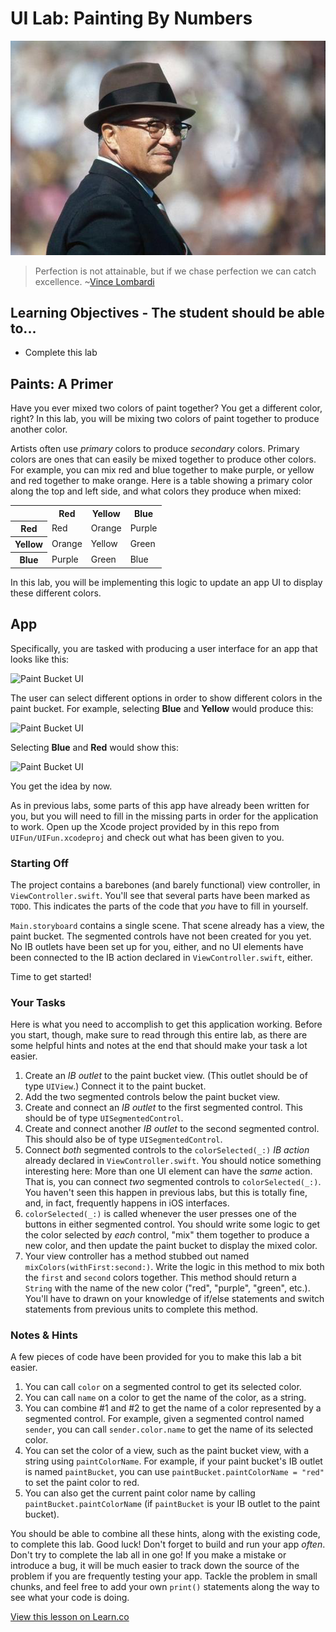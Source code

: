 # UI Lab: Painting By Numbers

![VinceLombardi](images/vince_lombardi.png)

> Perfection is not attainable, but if we chase perfection we can catch excellence. ~[Vince Lombardi](https://en.wikipedia.org/wiki/Vince_Lombardi)

## Learning Objectives - The student should be able to...

* Complete this lab

## Paints: A Primer

Have you ever mixed two colors of paint together? You get a different color, right? In this lab, you will be mixing two colors of paint together to produce another color.

Artists often use _primary_ colors to produce _secondary_ colors. Primary colors are ones that can easily be mixed together to produce other colors. For example, you can mix red and blue together to make purple, or yellow and red together to make orange. Here is a table showing a primary color along the top and left side, and what colors they produce when mixed:

<table>
<tr>
<th></th>
<th>Red</th>
<th>Yellow</th>
<th>Blue</th>
</tr>
<tr>
<th>Red</td>
<td>Red</td>
<td>Orange</td>
<td>Purple</td>
</tr>
<tr>
<th>Yellow</th>
<td>Orange</td>
<td>Yellow</td>
<td>Green</td>
</tr>
<tr>
<th>Blue</th>
<td>Purple</td>
<td>Green</td>
<td>Blue</td>
</tr>
</table>

In this lab, you will be implementing this logic to update an app UI to display these different colors.

## App

Specifically, you are tasked with producing a user interface for an app that looks like this:

![Paint Bucket UI](http://i.imgur.com/kIaCdAy.png)

The user can select different options in order to show different colors in the paint bucket. For example, selecting **Blue** and **Yellow** would produce this:

![Paint Bucket UI](http://i.imgur.com/8mHzYjT.png)

Selecting **Blue** and **Red** would show this:

![Paint Bucket UI](http://i.imgur.com/Se2uNIl.png)

You get the idea by now.

As in previous labs, some parts of this app have already been written for you, but you will need to fill in the missing parts in order for the application to work. Open up the Xcode project provided by in this repo from `UIFun/UIFun.xcodeproj` and check out what has been given to you.

### Starting Off

The project contains a barebones (and barely functional) view controller, in `ViewController.swift`. You'll see that several parts have been marked as `TODO`. This indicates the parts of the code that _you_ have to fill in yourself.

`Main.storyboard` contains a single scene. That scene already has a view, the paint bucket. The segmented controls have not been created for you yet. No IB outlets have been set up for you, either, and no UI elements have been connected to the IB action declared in `ViewController.swift`, either.

Time to get started!

### Your Tasks

Here is what you need to accomplish to get this application working. Before you start, though, make sure to read through this entire lab, as there are some helpful hints and notes at the end that should make your task a lot easier.

1. Create an _IB outlet_ to the paint bucket view. (This outlet should be of type `UIView`.) Connect it to the paint bucket.
2. Add the two segmented controls below the paint bucket view.
3. Create and connect an _IB outlet_ to the first segmented control. This should be of type `UISegmentedControl`.
4. Create and connect another _IB outlet_ to the second segmented control. This should also be of type `UISegmentedControl`.
5. Connect _both_ segmented controls to the `colorSelected(_:)` _IB action_ already declared in `ViewController.swift`. You should notice something interesting here: More than one UI element can have the _same_ action. That is, you can connect _two_ segmented controls to `colorSelected(_:)`. You haven't seen this happen in previous labs, but this is totally fine, and, in fact, frequently happens in iOS interfaces.
6. `colorSelected(_:)` is called whenever the user presses one of the buttons in either segmented control. You should write some logic to get the color selected by _each_ control, "mix" them together to produce a new color, and then update the paint bucket to display the mixed color.
6. Your view controller has a method stubbed out named `mixColors(withFirst:second:)`. Write the logic in this method to mix both the `first` and `second` colors together. This method should return a `String` with the name of the new color ("red", "purple", "green", etc.). You'll have to drawn on your knowledge of if/else statements and switch statements from previous units to complete this method.

### Notes & Hints

A few pieces of code have been provided for you to make this lab a bit easier.

1. You can call `color` on a segmented control to get its selected color.
2. You can call `name` on a color to get the name of the color, as a string.
3. You can combine \#1 and \#2 to get the name of a color represented by a segmented control. For example, given a segmented control named `sender`, you can call `sender.color.name` to get the name of its selected color.
4. You can set the color of a view, such as the paint bucket view, with a string using `paintColorName`. For example, if your paint bucket's IB outlet is named `paintBucket`, you can use `paintBucket.paintColorName = "red"` to set the paint color to red.
5. You can also get the current paint color name by calling `paintBucket.paintColorName` (if `paintBucket` is your IB outlet to the paint bucket).

You should be able to combine all these hints, along with the existing code, to complete this lab. Good luck! Don't forget to build and run your app _often_. Don't try to complete the lab all in one go! If you make a mistake or introduce a bug, it will be much easier to track down the source of the problem if you are frequently testing your app. Tackle the problem in small chunks, and feel free to add your own `print()` statements along the way to see what your code is doing.

<a href='https://learn.co/lessons/UILab02' data-visibility='hidden'>View this lesson on Learn.co</a>
